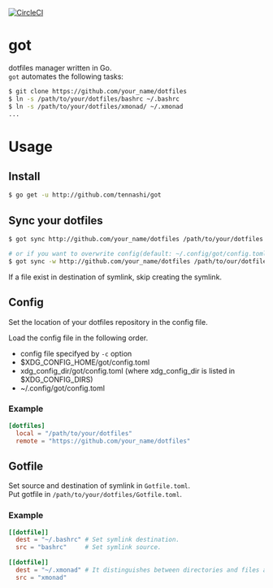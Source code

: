 [![CircleCI](https://circleci.com/gh/tennashi/got/tree/master.svg?style=svg)](https://circleci.com/gh/tennashi/got/tree/master)

# got
dotfiles manager written in Go.  
`got` automates the following tasks:
```bash
$ git clone https://github.com/your_name/dotfiles
$ ln -s /path/to/your/dotfiles/bashrc ~/.bashrc
$ ln -s /path/to/your/dotfiles/xmonad/ ~/.xmonad
...
```

# Usage
## Install
```bash
$ go get -u http://github.com/tennashi/got
```

## Sync your dotfiles
```bash
$ got sync http://github.com/your_name/dotfiles /path/to/your/dotfiles

# or if you want to overwrite config(default: ~/.config/got/config.toml)
$ got sync -w http://github.com/your_name/dotfiles /path/to/our/dotfiles
```
If a file exist in destination of symlink, skip creating the symlink.

## Config
Set the location of your dotfiles repository in the config file.

Load the config file in the following order.
* config file specifyed by `-c` option
* $XDG_CONFIG_HOME/got/config.toml
* xdg_config_dir/got/config.toml (where xdg_config_dir is listed in $XDG_CONFIG_DIRS)
* ~/.config/got/config.toml

### Example
```toml
[dotfiles]
  local = "/path/to/your/dotfiles"
  remote = "https://github.com/your_name/dotfiles"

```

## Gotfile
Set source and destination of symlink in `Gotfile.toml`.  
Put gotfile in `/path/to/your/dotfiles/Gotfile.toml`.

### Example
```toml
[[dotfile]]
  dest = "~/.bashrc" # Set symlink destination.
  src = "bashrc"     # Set symlink source.
  
[[dotfile]]
  dest = "~/.xmonad" # It distinguishes between directories and files automatically.
  src = "xmonad"
```
